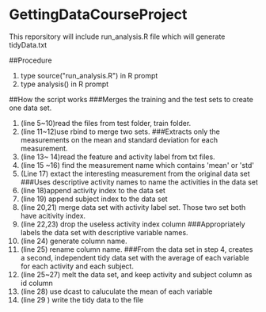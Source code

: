 # GettingDataCourseProject

This reporsitory will include run_analysis.R file which will generate tidyData.txt

##Procedure
1. type source("run_analysis.R") in R prompt
2. type analysis() in R prompt

##How the script works
###Merges the training and the test sets to create one data set.
1. (line 5~10)read the files from test folder, train folder.
2. (line 11~12)use rbind to merge two sets. 
###Extracts only the measurements on the mean and standard deviation for each measurement.
1. (line 13~ 14)read the feature and activity label from txt files.
2. (line 15 ~16) find the measurement name which contains 'mean' or 'std'
3. (Line 17) extact the interesting measurement from the original data set 
###Uses descriptive activity names to name the activities in the data set
1. (line 18)append activity index to the data set
2. (line 19) append subject index to the data set
3. (line 20,21) merge data set with activity label set. Those two set both have acitivity index.
4. (line 22,23) drop the useless activity index column
###Appropriately labels the data set with descriptive variable names. 
1. (line 24) generate column name.
2. (line 25) rename column name.
###From the data set in step 4, creates a second, independent tidy data set with the average of each variable for each activity and each subject.
1. (line 25~27) melt the data set, and keep activity and subject column as id column
2. (line 28) use dcast to caluculate the mean of each variable
3. (line 29 ) write the tidy data to the file